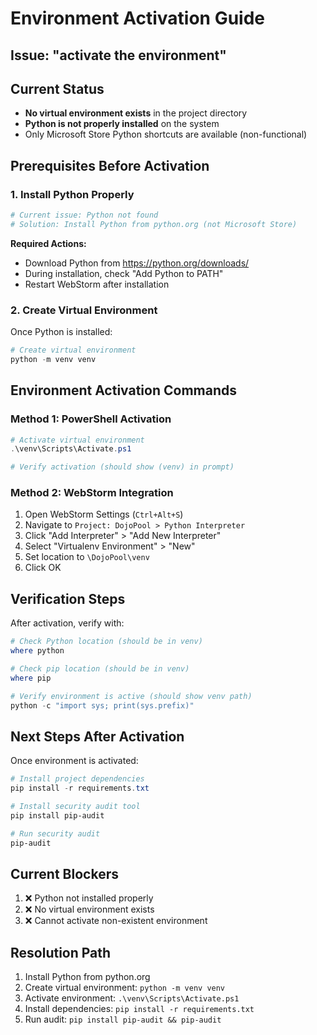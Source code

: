 # Environment Activation Guide

## Issue: "activate the environment"

## Current Status

- **No virtual environment exists** in the project directory
- **Python is not properly installed** on the system
- Only Microsoft Store Python shortcuts are available (non-functional)

## Prerequisites Before Activation

### 1. Install Python Properly

```powershell
# Current issue: Python not found
# Solution: Install Python from python.org (not Microsoft Store)
```

**Required Actions:**

- Download Python from https://python.org/downloads/
- During installation, check "Add Python to PATH"
- Restart WebStorm after installation

### 2. Create Virtual Environment

Once Python is installed:

```powershell
# Create virtual environment
python -m venv venv
```

## Environment Activation Commands

### Method 1: PowerShell Activation

```powershell
# Activate virtual environment
.\venv\Scripts\Activate.ps1

# Verify activation (should show (venv) in prompt)
```

### Method 2: WebStorm Integration

1. Open WebStorm Settings (`Ctrl+Alt+S`)
2. Navigate to `Project: DojoPool > Python Interpreter`
3. Click "Add Interpreter" > "Add New Interpreter"
4. Select "Virtualenv Environment" > "New"
5. Set location to `\DojoPool\venv`
6. Click OK

## Verification Steps

After activation, verify with:

```powershell
# Check Python location (should be in venv)
where python

# Check pip location (should be in venv)
where pip

# Verify environment is active (should show venv path)
python -c "import sys; print(sys.prefix)"
```

## Next Steps After Activation

Once environment is activated:

```powershell
# Install project dependencies
pip install -r requirements.txt

# Install security audit tool
pip install pip-audit

# Run security audit
pip-audit
```

## Current Blockers

1. ❌ Python not installed properly
2. ❌ No virtual environment exists
3. ❌ Cannot activate non-existent environment

## Resolution Path

1. Install Python from python.org
2. Create virtual environment: `python -m venv venv`
3. Activate environment: `.\venv\Scripts\Activate.ps1`
4. Install dependencies: `pip install -r requirements.txt`
5. Run audit: `pip install pip-audit && pip-audit`
